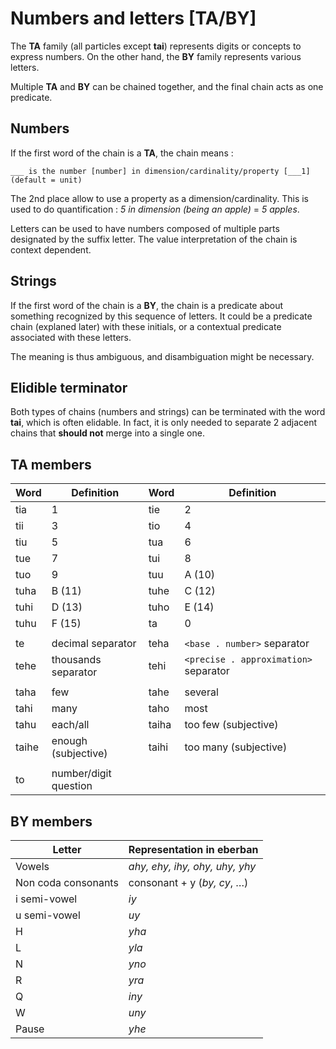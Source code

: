 # Numbers and letters [TA/BY]

The **TA** family (all particles except **tai**) represents digits or
concepts to express numbers. On the other hand, the **BY** family represents
various letters.

Multiple **TA** and **BY** can be chained together, and the final chain
acts as one predicate.

## Numbers

If the first word of the chain is a **TA**, the chain means :

```eng
___ is the number [number] in dimension/cardinality/property [___1] (default = unit)
```

The 2nd place allow to use a property as a dimension/cardinality. This is used
to do quantification : *5 in dimension (being an apple)* = *5 apples*.

Letters can be used to have numbers composed of multiple parts designated by the
suffix letter. The value interpretation of the chain is context dependent.

## Strings

If the first word of the chain is a **BY**, the chain is a predicate about
something recognized by this sequence of letters. It could be a predicate chain (explaned later)
with these initials, or a contextual predicate associated with these letters.

The meaning is thus ambiguous, and disambiguation might be necessary.

## Elidible terminator

Both types of chains (numbers and strings) can be terminated with the word **tai**, which is often elidable.
In fact, it is only needed to separate 2 adjacent chains that **should not** merge into a single one.

## TA members

| Word  | Definition            | Word  | Definition                            |
| ----- | --------------------- | ----- | ------------------------------------- |
| tia   | 1                     | tie   | 2                                     |
| tii   | 3                     | tio   | 4                                     |
| tiu   | 5                     | tua   | 6                                     |
| tue   | 7                     | tui   | 8                                     |
| tuo   | 9                     | tuu   | A (10)                                |
| tuha  | B (11)                | tuhe  | C (12)                                |
| tuhi  | D (13)                | tuho  | E (14)                                |
| tuhu  | F (15)                | ta    | 0                                     |
|       |
| te    | decimal separator     | teha  | `<base . number>` separator           |
| tehe  | thousands separator   | tehi  | `<precise . approximation>` separator |
|       |
| taha  | few                   | tahe  | several                               |
| tahi  | many                  | taho  | most                                  |
| tahu  | each/all              | taiha | too few (subjective)                  |
| taihe | enough (subjective)   | taihi | too many (subjective)                 |
|       |
| to    | number/digit question |

## BY members

| Letter              | Representation in eberban          |
| ------------------- | ---------------------------------- |
| Vowels              | *ahy, ehy, ihy, ohy, uhy, yhy*     |
| Non coda consonants | consonant + y (*by, cy*, &hellip;) |
| i semi-vowel        | *iy*                               |
| u semi-vowel        | *uy*                               |
| H                   | *yha*                              |
| L                   | *yla*                              |
| N                   | *yno*                              |
| R                   | *yra*                              |
| Q                   | *iny*                              |
| W                   | *uny*                              |
| Pause               | *yhe*                              |
